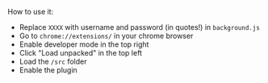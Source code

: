 How to use it:
- Replace `XXXX` with username and password (in quotes!) in `background.js`
- Go to `chrome://extensions/` in your chrome browser
- Enable developer mode in the top right
- Click "Load unpacked" in the top left
- Load the `/src` folder
- Enable the plugin
